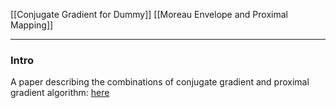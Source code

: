 [[Conjugate Gradient for Dummy]]
[[Moreau Envelope and Proximal Mapping]]

---
### **Intro**

A paper describing the combinations of conjugate gradient and proximal gradient algorithm: [here](https://hal.archives-ouvertes.fr/file/index/docid/505733/filename/proxconj.pdf)

